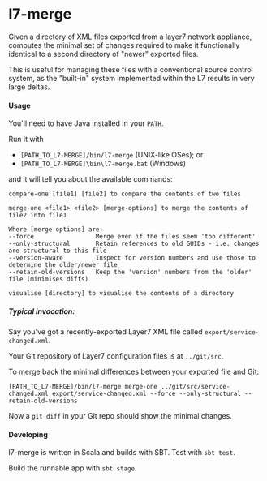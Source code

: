 l7-merge
============================

Given a directory of XML files exported from a layer7 network appliance,
computes the minimal set of changes required to make it functionally 
identical to a second directory of "newer" exported files.

This is useful for managing these files with a conventional source control system, as
the "built-in" system implemented within the L7 results in very large deltas.

#### Usage

You'll need to have Java installed in your `PATH`.

Run it with 

 - `[PATH_TO_L7-MERGE]/bin/l7-merge` (UNIX-like OSes); or
 - `[PATH_TO_L7-MERGE]\bin\l7-merge.bat` (Windows)
 
and it will tell you about the available commands:

```
compare-one [file1] [file2] to compare the contents of two files

merge-one <file1> <file2> [merge-options] to merge the contents of file2 into file1

Where [merge-options] are:
--force                 Merge even if the files seem 'too different'
--only-structural       Retain references to old GUIDs - i.e. changes are structural to this file
--version-aware         Inspect for version numbers and use those to determine the older/newer file
--retain-old-versions   Keep the 'version' numbers from the 'older' file (minimises diffs)

visualise [directory] to visualise the contents of a directory
```

##### Typical invocation:
Say you've got a recently-exported Layer7 XML file called `export/service-changed.xml`.

Your Git repository of Layer7 configuration files is at `../git/src`.

To merge back the minimal differences between your exported file and Git:

```
[PATH_TO_L7-MERGE]/bin/l7-merge merge-one ../git/src/service-changed.xml export/service-changed.xml --force --only-structural --retain-old-versions
```

Now a `git diff` in your Git repo should show the minimal changes.


#### Developing

l7-merge is written in Scala and builds with SBT. Test with `sbt test`.


Build the runnable app with `sbt stage`.